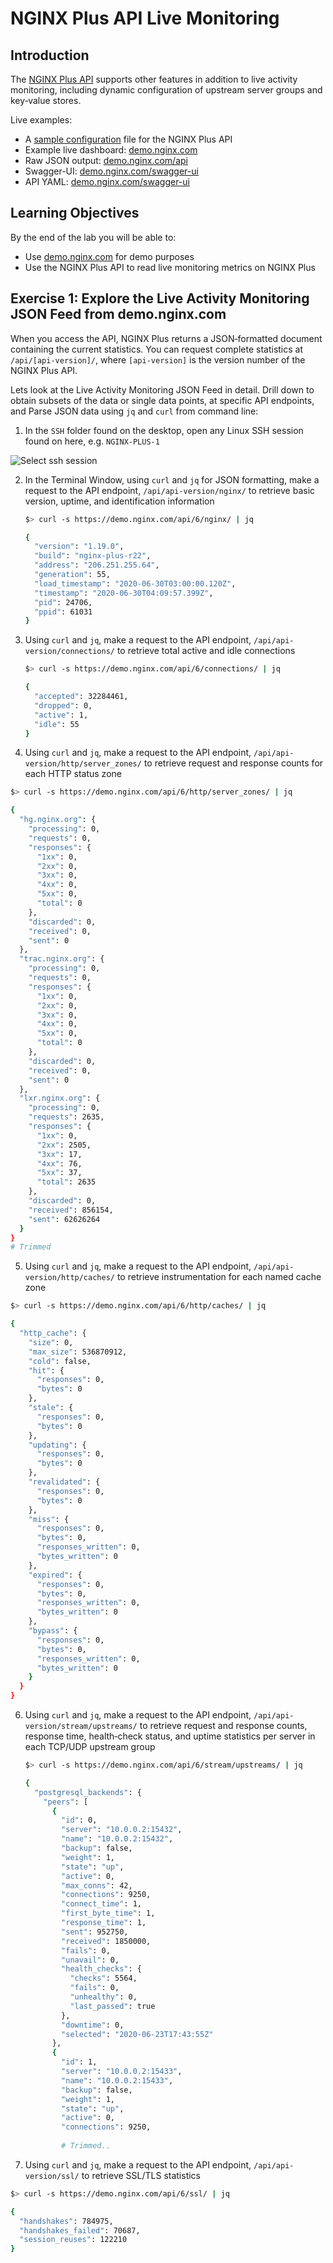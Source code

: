 # NGINX Plus API Live Monitoring

## Introduction

The [NGINX Plus API](https://www.nginx.com/products/nginx/live-activity-monitoring/) supports other features in addition 
to live activity monitoring, including dynamic configuration of upstream server groups and key‑value stores. 

Live examples:​
 * A [sample configuration](https://gist.github.com/nginx-gists/a51341a11ff1cf4e94ac359b67f1c4ae) file for the NGINX Plus API
 * Example live dashboard: [demo.nginx.com](https://demo.nginx.com)
 * Raw JSON output: [demo.nginx.com/api​](https://demo.nginx.com/api)
 * Swagger-UI: [demo.nginx.com/swagger-ui](https://demo.nginx.com/swagger-ui/)
 * API YAML: [demo.nginx.com/swagger-ui](https://demo.nginx.com/swagger-ui/nginx_api.yaml)

## Learning Objectives 

By the end of the lab you will be able to: 

 * Use [demo.nginx.com](https://demo.nginx.com) for demo purposes
 * Use the NGINX Plus API to read live monitoring metrics on NGINX Plus

## Exercise 1: Explore the Live Activity Monitoring JSON Feed​ from demo.nginx.com

When you access the API, NGINX Plus returns a JSON‑formatted document containing the current statistics. You can request 
complete statistics at `/api/[api-version]/`, where `[api-version]` is the version number of the NGINX Plus API. 

Lets look at the Live Activity Monitoring JSON Feed​ in detail. Drill down to obtain subsets of the data or single data 
points, at specific API endpoints, and Parse JSON data using `jq` and `curl` from command line:


1. In the `SSH` folder found on the desktop, open any Linux SSH session found on here, e.g. `NGINX-PLUS-1`

  ![Select ssh session](media/2020-06-29_22-06.png)


2. In the Terminal Window, using `curl` and `jq` for JSON formatting, make a request to the API endpoint, `/api/api-version/nginx/`
   to retrieve basic version, uptime, and identification information​

    ```bash
    $> curl -s https://demo.nginx.com/api/6/nginx/ | jq

    {
      "version": "1.19.0",
      "build": "nginx-plus-r22",
      "address": "206.251.255.64",
      "generation": 55,
      "load_timestamp": "2020-06-30T03:00:00.120Z",
      "timestamp": "2020-06-30T04:09:57.399Z",
      "pid": 24706,
      "ppid": 61031
    }
    ```

3. Using `curl` and `jq`, make a request to the API endpoint, `/api/api-version/connections/` to retrieve total active 
   and idle connections​

    ```bash
    $> curl -s https://demo.nginx.com/api/6/connections/ | jq

    {
      "accepted": 32284461,
      "dropped": 0,
      "active": 1,
      "idle": 55
    }
    ```

4. Using `curl` and `jq`, make a request to the API endpoint, `/api/api-version/http/server_zones/` to retrieve request 
   and response counts for each HTTP status zone​

  ```bash
  $> curl -s https://demo.nginx.com/api/6/http/server_zones/ | jq

  {
    "hg.nginx.org": {
      "processing": 0,
      "requests": 0,
      "responses": {
        "1xx": 0,
        "2xx": 0,
        "3xx": 0,
        "4xx": 0,
        "5xx": 0,
        "total": 0
      },
      "discarded": 0,
      "received": 0,
      "sent": 0
    },
    "trac.nginx.org": {
      "processing": 0,
      "requests": 0,
      "responses": {
        "1xx": 0,
        "2xx": 0,
        "3xx": 0,
        "4xx": 0,
        "5xx": 0,
        "total": 0
      },
      "discarded": 0,
      "received": 0,
      "sent": 0
    },
    "lxr.nginx.org": {
      "processing": 0,
      "requests": 2635,
      "responses": {
        "1xx": 0,
        "2xx": 2505,
        "3xx": 17,
        "4xx": 76,
        "5xx": 37,
        "total": 2635
      },
      "discarded": 0,
      "received": 856154,
      "sent": 62626264
    }
  }
  # Trimmed
  ```

5. Using `curl` and `jq`, make a request to the API endpoint, `/api/api-version/http/caches/` to retrieve instrumentation
  for each named cache zone

  ```bash
  $> curl -s https://demo.nginx.com/api/6/http/caches/ | jq

  {
    "http_cache": {
      "size": 0,
      "max_size": 536870912,
      "cold": false,
      "hit": {
        "responses": 0,
        "bytes": 0
      },
      "stale": {
        "responses": 0,
        "bytes": 0
      },
      "updating": {
        "responses": 0,
        "bytes": 0
      },
      "revalidated": {
        "responses": 0,
        "bytes": 0
      },
      "miss": {
        "responses": 0,
        "bytes": 0,
        "responses_written": 0,
        "bytes_written": 0
      },
      "expired": {
        "responses": 0,
        "bytes": 0,
        "responses_written": 0,
        "bytes_written": 0
      },
      "bypass": {
        "responses": 0,
        "bytes": 0,
        "responses_written": 0,
        "bytes_written": 0
      }
    }
  }

  ```

6. Using `curl` and `jq`, make a request to the API endpoint, `/api/api-version/stream/upstreams/` to retrieve request
   and response counts, response time, health‑check status, and uptime statistics per server in each TCP/UDP upstream group

    ```bash
    $> curl -s https://demo.nginx.com/api/6/stream/upstreams/ | jq

    {                                                                                                                                                           
      "postgresql_backends": {                                                                                                                                  
        "peers": [                                                                                                                                              
          {                                                                                                                                                     
            "id": 0,                                                                                                                                            
            "server": "10.0.0.2:15432",                                                                                                                         
            "name": "10.0.0.2:15432",                                                                                                                           
            "backup": false,                                                                                                                                    
            "weight": 1,                                                                                                                                        
            "state": "up",                                                                                                                                      
            "active": 0,                                                                                                                                        
            "max_conns": 42,                                                                                                                                    
            "connections": 9250,                                                                                                                                
            "connect_time": 1,                                                                                                                                  
            "first_byte_time": 1,                                                                                                                               
            "response_time": 1,                                                                                                                                 
            "sent": 952750,                                                                                                                                     
            "received": 1850000,                                                                                                                                
            "fails": 0,                                                                                                                                         
            "unavail": 0,                                                                                                                                       
            "health_checks": {                                                                                                                                  
              "checks": 5564,                                                                                                                                   
              "fails": 0,                                                                                                                                       
              "unhealthy": 0,                                                                                                                                   
              "last_passed": true                                                                                                                               
            },                                                                                                                                                  
            "downtime": 0,                                                                                                                                      
            "selected": "2020-06-23T17:43:55Z"                                                                                                                  
          },                                                                                                                                                    
          {                                                                                                                                                     
            "id": 1,                                                                                                                                            
            "server": "10.0.0.2:15433",                                                                                                                         
            "name": "10.0.0.2:15433",                                                                                                                           
            "backup": false,                                                                                                                                    
            "weight": 1,                                                                                                                                        
            "state": "up",                                                                                                                                      
            "active": 0,                                                                                                                                        
            "connections": 9250,       
            
            # Trimmed..
    ```

7. Using `curl` and `jq`, make a request to the API endpoint, `/api/api-version/ssl/` to retrieve SSL/TLS statistics

  ```bash
  $> curl -s https://demo.nginx.com/api/6/ssl/ | jq

  {
    "handshakes": 784975,
    "handshakes_failed": 70687,
    "session_reuses": 122210
  }
  ```
